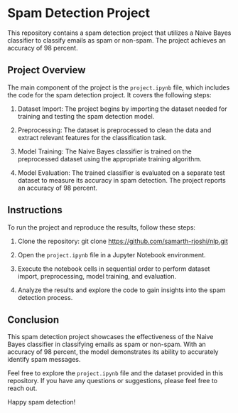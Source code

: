 # Spam Detection Project

This repository contains a spam detection project that utilizes a Naive Bayes classifier to classify emails as spam or non-spam. The project achieves an accuracy of 98 percent.

## Project Overview

The main component of the project is the `project.ipynb` file, which includes the code for the spam detection project. It covers the following steps:

1. Dataset Import: The project begins by importing the dataset needed for training and testing the spam detection model.

2. Preprocessing: The dataset is preprocessed to clean the data and extract relevant features for the classification task.

3. Model Training: The Naive Bayes classifier is trained on the preprocessed dataset using the appropriate training algorithm.

4. Model Evaluation: The trained classifier is evaluated on a separate test dataset to measure its accuracy in spam detection. The project reports an accuracy of 98 percent.

## Instructions

To run the project and reproduce the results, follow these steps:

1. Clone the repository:
   git clone https://github.com/samarth-rjoshi/nlp.git

2. Open the `project.ipynb` file in a Jupyter Notebook environment.

3. Execute the notebook cells in sequential order to perform dataset import, preprocessing, model training, and evaluation.

4. Analyze the results and explore the code to gain insights into the spam detection process.

## Conclusion

This spam detection project showcases the effectiveness of the Naive Bayes classifier in classifying emails as spam or non-spam. With an accuracy of 98 percent, the model demonstrates its ability to accurately identify spam messages.

Feel free to explore the `project.ipynb` file and the dataset provided in this repository. If you have any questions or suggestions, please feel free to reach out.

Happy spam detection!
